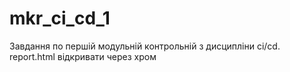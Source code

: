 # mkr_ci_cd_1
Завдання по першій модульній контрольній з дисципліни ci/cd.
report.html відкривати через хром
